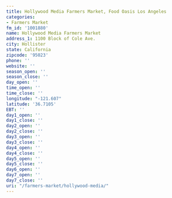```yaml
---
title: Hollywood Media Farmers Market, Food Oasis Los Angeles
categories:
- Farmers Market
fm_id: '1001880'
name: Hollywood Media Farmers Market
address_1: 1100 Block of Cole Ave.
city: Hollister
state: California
zipcode: '95023'
phone: ''
website: ''
season_open: ''
season_close: ''
day_open: ''
time_open: ''
time_close: ''
longitude: "-121.607"
latitude: '36.7105'
EBT: ''
day1_open: ''
day1_close: ''
day2_open: ''
day2_close: ''
day3_open: ''
day3_close: ''
day4_open: ''
day4_close: ''
day5_open: ''
day5_close: ''
day6_open: ''
day7_open: ''
day7_close: ''
uri: "/farmers-market/hollywood-media/"
---
```


